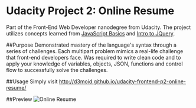 # Udacity Project 2: Online Resume
Part of the Front-End Web Developer nanodegree from Udacity.
The project utilizes concepts learned from [JavaScript Basics](https://www.udacity.com/course/viewer#!/c-ud804-nd) and [Intro to JQuery](https://www.udacity.com/course/viewer#!/c-ud245-nd).

##Purpose
Demonstrated mastery of the language's syntax through a series of challenges. Each multipart problem mimics a real-life challenge that front-end developers face. Was required to write clean code and to apply your knowledge of variables, objects, JSON, functions and control flow to successfully solve the challenges.

##Usage
Simply visit http://d3moid.github.io/udacity-frontend-p2-online-resume/

##Preview
![Online Resume](http://snag.gy/55XVv.jpg)
